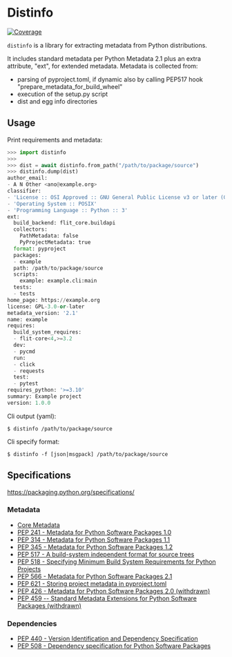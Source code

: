 # Distinfo

[![Coverage](https://coveralls.io/repos/github/0compute/distinfo/badge.svg?branch=main)](https://coveralls.io/github/0compute/distinfo?branch=main)

`distinfo` is a library for extracting metadata from Python distributions.

It includes standard metadata per Python Metadata 2.1 plus an extra attribute, "ext",
for extended metadata. Metadata is collected from:
  * parsing of pyproject.toml, if dynamic also by calling PEP517 hook
    "prepare_metadata_for_build_wheel"
  * execution of the setup.py script
  * dist and egg info directories

## Usage

Print requirements and metadata:

``` python
>>> import distinfo
>>>
>>> dist = await distinfo.from_path("/path/to/package/source")
>>> distinfo.dump(dist)
author_email:
- A N Other <ano@example.org>
classifier:
- 'License :: OSI Approved :: GNU General Public License v3 or later (GPLv3+)'
- 'Operating System :: POSIX'
- 'Programming Language :: Python :: 3'
ext:
  build_backend: flit_core.buildapi
  collectors:
    PathMetadata: false
    PyProjectMetadata: true
  format: pyproject
  packages:
  - example
  path: /path/to/package/source
  scripts:
    example: example.cli:main
  tests:
  - tests
home_page: https://example.org
license: GPL-3.0-or-later
metadata_version: '2.1'
name: example
requires:
  build_system_requires:
  - flit-core<4,>=3.2
  dev:
  - pycmd
  run:
  - click
  - requests
  test:
  - pytest
requires_python: '>=3.10'
summary: Example project
version: 1.0.0
```

Cli output (yaml):

    $ distinfo /path/to/package/source

Cli specify format:

    $ distinfo -f [json|msgpack] /path/to/package/source

## Specifications

https://packaging.python.org/specifications/

### Metadata

* [Core Metadata](https://packaging.python.org/en/latest/specifications/core-metadata/)
* [PEP 241 - Metadata for Python Software Packages 1.0](https://www.python.org/dev/peps/pep-0241/)
* [PEP 314 - Metadata for Python Software Packages 1.1](https://www.python.org/dev/peps/pep-0314/)
* [PEP 345 - Metadata for Python Software Packages 1.2](https://www.python.org/dev/peps/pep-0345/)
* [PEP 517 - A build-system independent format for source trees](https://www.python.org/dev/peps/pep-0517/)
* [PEP 518 - Specifying Minimum Build System Requirements for Python Projects](https://www.python.org/dev/peps/pep-0518/)
* [PEP 566 - Metadata for Python Software Packages 2.1](https://www.python.org/dev/peps/pep-0566/)
* [PEP 621 - Storing project metadata in pyproject.toml](https://www.python.org/dev/peps/pep-0621/)
* [PEP 426 - Metadata for Python Software Packages 2.0 (withdrawn)](https://www.python.org/dev/peps/pep-0426/)
* [PEP 459 -- Standard Metadata Extensions for Python Software Packages (withdrawn)](https://www.python.org/dev/peps/pep-0459/)

### Dependencies

* [PEP 440 - Version Identification and Dependency Specification](https://www.python.org/dev/peps/pep-0440/)
* [PEP 508 - Dependency specification for Python Software Packages](https://www.python.org/dev/peps/pep-0508/)
